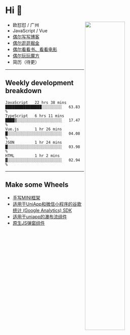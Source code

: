 # Hi 👋

[<img align="right" width="50%" src="https://github-readme-stats.vercel.app/api?username=OUDUIDUI&theme=dark&show_icons=true">](https://metrics.lecoq.io/OUDUIDUI?template=classic&#41;)


-   欧怼怼 / 广州
-   JavaScript / Vue
-   [偶尔写写博客](OUDUIDUI.cn)
-   [偶尔逛逛掘金](https://juejin.cn/user/4309700183594366)
-   [偶尔看看书、看看电影](https://www.yuque.com/books/share/3ee1684b-8e19-4849-b5aa-13d1813ded6d)
-   [偶尔玩玩魔方](https://cubing.com/results/person/2014OUSH01)
-   简历（待更）

---

##  Weekly development breakdown

<!--START_SECTION:waka-->
```text
JavaScript   22 hrs 38 mins  ████████████████░░░░░░░░░   63.83 % 
TypeScript   6 hrs 11 mins   ████▒░░░░░░░░░░░░░░░░░░░░   17.47 % 
Vue.js       1 hr 26 mins    █░░░░░░░░░░░░░░░░░░░░░░░░   04.08 % 
JSON         1 hr 24 mins    █░░░░░░░░░░░░░░░░░░░░░░░░   03.98 % 
HTML         1 hr 2 mins     ▓░░░░░░░░░░░░░░░░░░░░░░░░   02.94 % 
```
<!--END_SECTION:waka-->



---

##  Make some Wheels

- [手写MINI框架](https://github.com/OUDUIDUI/mini)
- [适用于UniApp和微信小程序的谷歌统计 (Google Analytics) SDK](https://github.com/OUDUIDUI/ga-tracker)
- [适用于uniapp的瀑布流组件](https://github.com/OUDUIDUI/uniapp_waterfalls_flow)
- [原生JS弹窗组件](https://github.com/OUDUIDUI/notice-kit)


